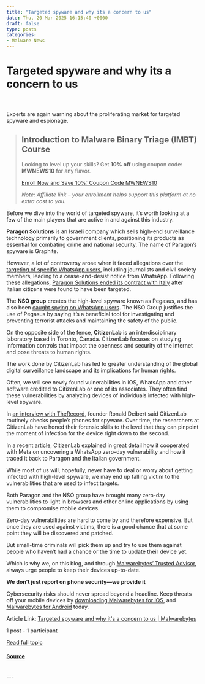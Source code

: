 ```yaml
---
title: "Targeted spyware and why its a concern to us"
date: Thu, 20 Mar 2025 16:15:40 +0000
draft: false
type: posts
categories: 
- Malware News
---
```

# Targeted spyware and why its a concern to us

<br/>

<br/>
Experts are again warning about the proliferating market for targeted spyware and espionage.

> Introduction to Malware Binary Triage (IMBT) Course
> ---------------------------------------------------
> 
> Looking to level up your skills? Get **10% off** using coupon code: **MWNEWS10** for any flavor.
> 
> [Enroll Now and Save 10%: Coupon Code MWNEWS10](https://training.invokere.com/link/QHLuD5/MWNEWS10?url=https%3A%2F%2Ftraining.invokere.com)
> 
> _Note: Affiliate link – your enrollment helps support this platform at no extra cost to you._

Before we dive into the world of targeted spyware, it’s worth looking at a few of the main players that are active in and against this industry.

**Paragon Solutions** is an Israeli company which sells high-end surveillance technology primarily to government clients, positioning its products as essential for combating crime and national security. The name of Paragon’s spyware is Graphite.

However, a lot of controversy arose when it faced allegations over the [targeting of specific WhatsApp users](https://www.malwarebytes.com/blog/news/2025/02/whatsapp-says-paragon-is-spying-on-specific-users), including journalists and civil society members, leading to a cease-and-desist notice from WhatsApp. Following these allegations, [Paragon Solutions ended its contract with Italy](https://www.agenzianova.com/en/news/the-guardian-paragon-solutions-ends-contract-with-italy-after-whatsapp-spying-case/) after Italian citizens were found to have been targeted.

The **NSO group** creates the high-level spyware known as Pegasus, and has also been [caught spying on WhatsApp users](https://www.malwarebytes.com/blog/news/2024/03/pegasus-spyware-creator-ordered-to-reveal-code-used-to-spy-on-whatsapp-users). The NSO Group justifies the use of Pegasus by saying it’s a beneficial tool for investigating and preventing terrorist attacks and maintaining the safety of the public.

On the opposite side of the fence, **CitizenLab** is an interdisciplinary laboratory based in Toronto, Canada. CitizenLab focuses on studying information controls that impact the openness and security of the internet and pose threats to human rights.

The work done by CitizenLab has led to greater understanding of the global digital surveillance landscape and its implications for human rights.

Often, we will see newly found vulnerabilities in iOS, WhatsApp and other software credited to CitizenLab or one of its associates. They often find these vulnerabilities by analyzing devices of individuals infected with high-level spyware.

In [an interview with TheRecord](https://therecord.media/ron-deibert-citizen-lab-spyware-interview), founder Ronald Deibert said CitizenLab routinely checks people’s phones for spyware. Over time, the researchers at CitizenLab have honed their forensic skills to the level that they can pinpoint the moment of infection for the device right down to the second.

In a recent [article](https://citizenlab.ca/2025/03/a-first-look-at-paragons-proliferating-spyware-operations/), CitizenLab explained in great detail how it cooperated with Meta on uncovering a WhatsApp zero-day vulnerability and how it traced it back to Paragon and the Italian government.

While most of us will, hopefully, never have to deal or worry about getting infected with high-level spyware, we may end up falling victim to the vulnerabilities that are used to infect targets.

Both Paragon and the NSO group have brought many zero-day vulnerabilities to light in browsers and other online applications by using them to compromise mobile devices.

Zero-day vulnerabilities are hard to come by and therefore expensive. But once they are used against victims, there is a good chance that at some point they will be discovered and patched.

But small-time criminals will pick them up and try to use them against people who haven’t had a chance or the time to update their device yet.

Which is why we, on this blog, and through [Malwarebytes’ Trusted Advisor](https://www.malwarebytes.com/blog/personal/2023/08/trusted-advisor), always urge people to keep their devices up-to-date.

**We don’t just report on phone security—we provide it**

Cybersecurity risks should never spread beyond a headline. Keep threats off your mobile devices by [downloading Malwarebytes for iOS](https://www.malwarebytes.com/ios), and [Malwarebytes for Android](https://www.malwarebytes.com/android) today.

Article Link: [Targeted spyware and why it's a concern to us | Malwarebytes](https://www.malwarebytes.com/blog/news/2025/03/targeted-spyware-and-why-its-a-concern-to-us)

1 post - 1 participant

[Read full topic](https://malware.news/t/targeted-spyware-and-why-it-s-a-concern-to-us/92321)

#### [Source](https://malware.news/t/targeted-spyware-and-why-it-s-a-concern-to-us/92321)

<br/>
---
